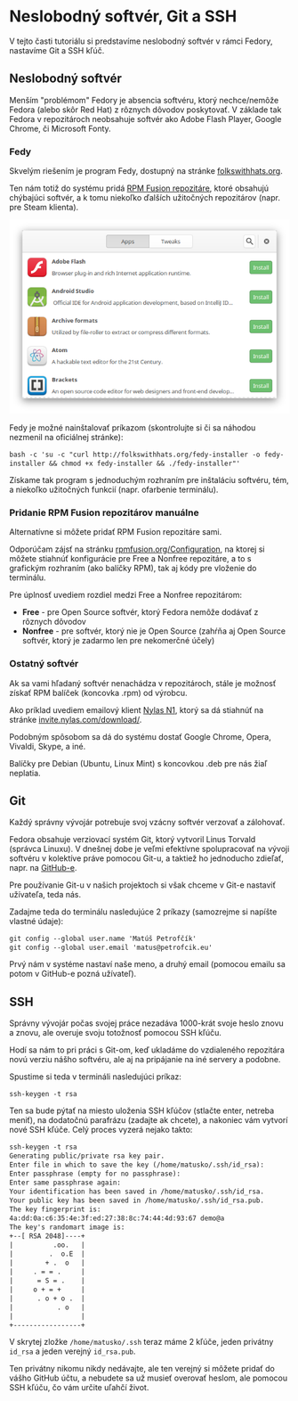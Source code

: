 # Neslobodný softvér, Git a SSH

V tejto časti tutoriálu si predstavíme neslobodný softvér v rámci Fedory, nastavíme Git a SSH kľúč.

## Neslobodný softvér

Menším "problémom" Fedory je absencia softvéru, ktorý nechce/nemôže Fedora (alebo skôr Red Hat)
z rôznych dôvodov poskytovať. V základe tak Fedora v repozitároch neobsahuje
softvér ako Adobe Flash Player, Google Chrome, či Microsoft Fonty.

### Fedy

Skvelým riešením je program Fedy, dostupný na stránke [folkswithhats.org](http://folkswithhats.org/).

Ten nám totiž do systému pridá [RPM Fusion repozitáre](http://rpmfusion.org/), ktoré obsahujú chýbajúci
softvér, a k tomu niekoľko ďalších užitočných repozitárov (napr. pre Steam klienta).

![obrazok](images/fedy.png)

Fedy je možné nainštalovať príkazom (skontrolujte si či sa náhodou nezmenil na oficiálnej stránke):

```
bash -c 'su -c "curl http://folkswithhats.org/fedy-installer -o fedy-installer && chmod +x fedy-installer && ./fedy-installer"'
```

Získame tak program s jednoduchým rozhraním pre inštaláciu softvéru, tém, a niekoľko užitočných funkcií (napr. ofarbenie terminálu).

### Pridanie RPM Fusion repozitárov manuálne

Alternatívne si môžete pridať RPM Fusion repozitáre sami.

Odporúčam zájsť na stránku [rpmfusion.org/Configuration](http://rpmfusion.org/Configuration),
na ktorej si môžete stiahnúť konfigurácie pre Free a Nonfree repozitáre, a to s grafickým rozhraním
(ako balíčky RPM), tak aj kódy pre vloženie do terminálu.

Pre úplnosť uvediem rozdiel medzi Free a Nonfree repozitárom:

- **Free** - pre Open Source softvér, ktorý Fedora nemôže dodávať z rôznych dôvodov
- **Nonfree** - pre softvér, ktorý nie je Open Source (zahŕňa aj Open Source softvér, ktorý je zadarmo len pre nekomerčné účely)

### Ostatný softvér

Ak sa vami hľadaný softvér nenachádza v repozitároch, stále je možnosť získať RPM balíček (koncovka .rpm) od výrobcu.

Ako príklad uvediem emailový klient [Nylas N1](https://nylas.com/), ktorý sa dá stiahnúť na stránke [invite.nylas.com/download/](https://invite.nylas.com/download/).

Podobným spôsobom sa dá do systému dostať Google Chrome, Opera, Vivaldi, Skype, a iné.

Balíčky pre Debian (Ubuntu, Linux Mint) s koncovkou .deb pre nás žiaľ neplatia.

## Git

Každý správny vývojár potrebuje svoj vzácny softvér verzovať a zálohovať.

Fedora obsahuje verziovací systém Git, ktorý vytvoril Linus Torvald (správca Linuxu).
V dnešnej dobe je veľmi efektívne spolupracovať na vývoji softvéru v kolektíve práve
pomocou Git-u, a taktiež ho jednoducho zdieľať, napr. na [GitHub-e](https://github.com).

Pre používanie Git-u v našich projektoch si však chceme v Git-e nastaviť užívateľa, teda nás.

Zadajme teda do terminálu nasledujúce 2 príkazy (samozrejme si napíšte vlastné údaje):

```
git config --global user.name 'Matúš Petrofčík'
git config --global user.email 'matus@petrofcik.eu'
```

Prvý nám v systéme nastaví naše meno, a druhý email (pomocou emailu sa potom v GitHub-e pozná užívateľ).

## SSH

Správny vývojár počas svojej práce nezadáva 1000-krát svoje heslo znovu a znovu,
ale overuje svoju totožnosť pomocou SSH kľúču.

Hodí sa nám to pri práci s Git-om, keď ukladáme do vzdialeného repozitára novú verziu
nášho softvéru, ale aj na pripájanie na iné servery a podobne.

Spustime si teda v termináli nasledujúci príkaz:

```
ssh-keygen -t rsa
```

Ten sa bude pýtať na miesto uloženia SSH kľúčov (stlačte enter, netreba meniť), na dodatočnú parafrázu (zadajte ak chcete),
a nakoniec vám vytvorí nové SSH kľúče. Celý proces vyzerá nejako takto:

```
ssh-keygen -t rsa
Generating public/private rsa key pair.
Enter file in which to save the key (/home/matusko/.ssh/id_rsa):
Enter passphrase (empty for no passphrase):
Enter same passphrase again:
Your identification has been saved in /home/matusko/.ssh/id_rsa.
Your public key has been saved in /home/matusko/.ssh/id_rsa.pub.
The key fingerprint is:
4a:dd:0a:c6:35:4e:3f:ed:27:38:8c:74:44:4d:93:67 demo@a
The key's randomart image is:
+--[ RSA 2048]----+
|          .oo.   |
|         .  o.E  |
|        + .  o   |
|     . = = .     |
|      = S = .    |
|     o + = +     |
|      . o + o .  |
|           . o   |
|                 |
+-----------------+
```

V skrytej zložke `/home/matusko/.ssh` teraz máme 2 kľúče, jeden privátny `id_rsa` a jeden verejný `id_rsa.pub`.

Ten privátny nikomu nikdy nedávajte, ale ten verejný si môžete pridať do vášho GitHub účtu,
a nebudete sa už musieť overovať heslom, ale pomocou SSH kľúču, čo vám určite uľahčí život.
